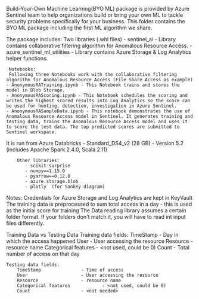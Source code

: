 Build-Your-Own Machine Learning(BYO ML) package is provided by Azure Sentinel team to help organizations build or bring your own ML to tackle security problems specifically for your business. This folder contains the BYO ML package including the first ML algorithm we share.

The package includes:
	 Two libraries (.whl files)
	- sentinel_ai - Library contains collaborative filtering algorithm for Anomalous Resource Access.
	- azure_sentinel_ml_utilities - Library contains Azure Storage & Log Analytics helper functions.
	
	 Notebooks:
	 Following three Notebooks work with the collaborative filtering algorithm for Anomalous Resource Access (File Share Access as example) 
	- AnonymousRATraining.ipynb - This Notebook trains and stores the model in Blob Storage.
	- AnonymousRAScoring.ipynb - This Notebook schedules the scoring and writes the highest scored results into Log Analytics so the score can be used for hunting, detection, investigation in Azure Sentinel.
	- AnonymousRASampleData.ipynb - This notebook demonstrates the use of Anomalous Resource Access model in Sentinel. It generates training and testing data, trains the Anomalous Resource Access model and uses it to score the test data. The top predicted scores are submitted to Sentinel workspace.
		
It is run from Azure Databricks
		- Standard_DS4_v2 (28 GB)
		- Version 5.2 (includes Apache Spark 2.4.0, Scala 2.11)
	
		Other libraries:
		   - scikit-surprise
		   - numpy==1.15.0
		   - pyarrow==0.12.0
		   - azure.storage.blob
		   - plotly  (for Sankey diagram)

Notes:
	Credentials for Azure Storage and Log Analytics are kept in KeyVault
	The training data is preprocessed to sum total access in a day - this is used as the initial score for training
	The Data reading library assumes a certain folder format.  If your folders don't match it, you will have to read int input files differently.

Training Data vs Testing Data
	Training data fields:
		TimeStamp				- Day in which the access happened
		User					- User accessing the resource
		Resource				- resource name
		Categorical features			- <not used, could be 0)
		Count					- Total number of access on that day
		
	Testing data fields:
		TimeStamp				- Time of access
		User					- User accessing the resource
		Resource				- resource name
		Categorical features			- <not used, could be 0)
		Count					- <not needed>
